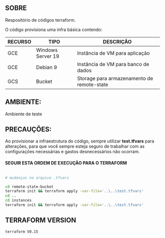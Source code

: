 ## SOBRE

Resposítório de códigos terraform.

O código provisiona uma infra básica contendo:

RECURSO   | TIPO |DESCRIÇÃO
--------- | ---- | ------
GCE | Windows Server 19 | Instância de VM para aplicação
GCE | Debian 9 | Instância de VM para banco de dados
GCS | Bucket | Storage para armazenamento de remote-state

## AMBIENTE:

Ambiente de teste

## PRECAUÇÕES:

Ao provisionar a infraestrutura do código, sempre utilizar **test.tfvars** para alterações, para que você sempre esteja seguro de trabalhar com as configurações necessárias e gastos desnecessários não ocorram.

#### SEGUIR ESTA ORDEM DE EXECUÇÃO PARA O TERRAFORM 

```bash

# mudanças no arquivo .tfvars 

cd remote-state-bucket
terraform init && terraform apply -var-file='..\..\test.tfvars'
cd ..
cd instances
terraform init && terraform apply -var-file='..\..\test.tfvars'

```
## TERRAFORM VERSION

```bash
terraform V0.15
```
